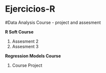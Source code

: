 Ejercicios-R
============

#Data Analysis Course - project and assesment 

**R Soft Course**

1. Assesment 2
2. Assesment 3


**Regression Models Course**

1. Course Project




